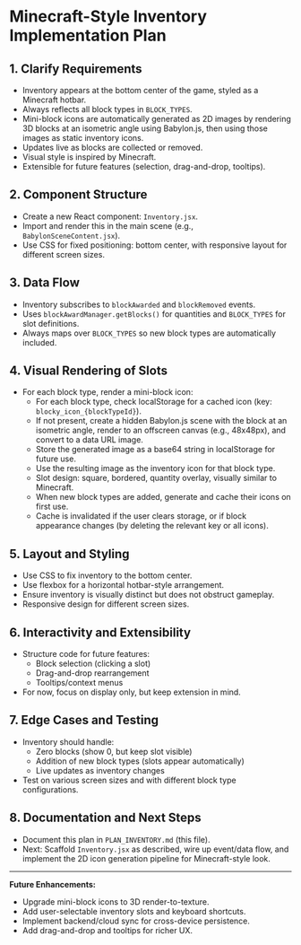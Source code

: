 # Minecraft-Style Inventory Implementation Plan

## 1. Clarify Requirements
- Inventory appears at the bottom center of the game, styled as a Minecraft hotbar.
- Always reflects all block types in `BLOCK_TYPES`.
- Mini-block icons are automatically generated as 2D images by rendering 3D blocks at an isometric angle using Babylon.js, then using those images as static inventory icons.
- Updates live as blocks are collected or removed.
- Visual style is inspired by Minecraft.
- Extensible for future features (selection, drag-and-drop, tooltips).

## 2. Component Structure
- Create a new React component: `Inventory.jsx`.
- Import and render this in the main scene (e.g., `BabylonSceneContent.jsx`).
- Use CSS for fixed positioning: bottom center, with responsive layout for different screen sizes.

## 3. Data Flow
- Inventory subscribes to `blockAwarded` and `blockRemoved` events.
- Uses `blockAwardManager.getBlocks()` for quantities and `BLOCK_TYPES` for slot definitions.
- Always maps over `BLOCK_TYPES` so new block types are automatically included.

## 4. Visual Rendering of Slots
- For each block type, render a mini-block icon:
  - For each block type, check localStorage for a cached icon (key: `blocky_icon_{blockTypeId}`).
  - If not present, create a hidden Babylon.js scene with the block at an isometric angle, render to an offscreen canvas (e.g., 48x48px), and convert to a data URL image.
  - Store the generated image as a base64 string in localStorage for future use.
  - Use the resulting image as the inventory icon for that block type.
  - Slot design: square, bordered, quantity overlay, visually similar to Minecraft.
  - When new block types are added, generate and cache their icons on first use.
  - Cache is invalidated if the user clears storage, or if block appearance changes (by deleting the relevant key or all icons).

## 5. Layout and Styling
- Use CSS to fix inventory to the bottom center.
- Use flexbox for a horizontal hotbar-style arrangement.
- Ensure inventory is visually distinct but does not obstruct gameplay.
- Responsive design for different screen sizes.

## 6. Interactivity and Extensibility
- Structure code for future features:
  - Block selection (clicking a slot)
  - Drag-and-drop rearrangement
  - Tooltips/context menus
- For now, focus on display only, but keep extension in mind.

## 7. Edge Cases and Testing
- Inventory should handle:
  - Zero blocks (show 0, but keep slot visible)
  - Addition of new block types (slots appear automatically)
  - Live updates as inventory changes
- Test on various screen sizes and with different block type configurations.

## 8. Documentation and Next Steps
- Document this plan in `PLAN_INVENTORY.md` (this file).
- Next: Scaffold `Inventory.jsx` as described, wire up event/data flow, and implement the 2D icon generation pipeline for Minecraft-style look.

---

**Future Enhancements:**
- Upgrade mini-block icons to 3D render-to-texture.
- Add user-selectable inventory slots and keyboard shortcuts.
- Implement backend/cloud sync for cross-device persistence.
- Add drag-and-drop and tooltips for richer UX.

